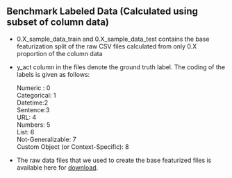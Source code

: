 ## Benchmark Labeled Data (Calculated using subset of column data)


* 0.X_sample_data_train and 0.X_sample_data_test contains the base featurization split of the raw CSV files calculated from only 0.X proportion of the column data

* y_act column in the files denote the ground truth label. The coding of the labels is given as follows:

  Numeric : 0 <br />
  Categorical: 1 <br />
  Datetime:2 <br />
  Sentence:3 <br />
  URL: 4 <br />
  Numbers: 5 <br />
  List: 6 <br />
  Not-Generalizable: 7 <br />
  Custom Object (or Context-Specific): 8

* The raw data files that we used to create the base featurized files is available here for [download](https://drive.google.com/file/d/1ZPZY2wvDvsmnpQBABLz9ZyZRGvkEmo7B/view?usp=sharing).
